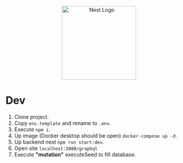 <p align="center">
  <a href="http://nestjs.com/" target="blank"><img src="https://nestjs.com/img/logo-small.svg" width="200" alt="Nest Logo" /></a>
</p>


# Dev

1. Clone project.
2. Copy ```env.template``` and rename to ```.env```.
3. Execute ```npm i```.
4. Up image (Docker desktop should be open) ```docker-compose up -d```.
5. Up backend nest ```npm run start:dev```.
6. Open site ```localhost:3000/graphql```
7. Execute __"mutation"__ executeSeed to fill database.